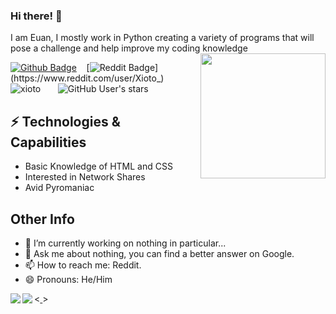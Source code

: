 ### Hi there! 👋

I am Euan, I mostly work in Python creating a variety of programs that will pose a challenge and help improve my coding knowledge<img align='right' src='https://user-images.githubusercontent.com/5713670/87202985-820dcb80-c2b6-11ea-9f56-7ec461c497c3.gif' width='200"'>

[![Github Badge](https://img.shields.io/badge/-Xioto-black?style=flat-square&labelColor=black&logo=github&logoColor=white&link=https://github.com/Xioto)](https://github.com/Xioto) &nbsp;&nbsp; [![Reddit Badge](https://img.shields.io/badge/-Xioto_-red?style=flat-square&labelColor=red&logo=reddit&logoColor=white&link=https://www.reddit.com/user/Xioto_)](https://www.reddit.com/user/Xioto_)
&nbsp;&nbsp;  
![xioto](https://komarev.com/ghpvc/?username=xioto&label=Profile%20views&color=0e75b6&style=flat) &nbsp;&nbsp;
 &nbsp;&nbsp; ![GitHub User's stars](https://img.shields.io/github/stars/Xioto?affiliations=OWNER%2CCOLLABORATOR&label=GH%20stars)

## ⚡ Technologies & Capabilities
* Basic Knowledge of HTML and CSS
* Interested in Network Shares
* Avid Pyromaniac 
                                                
## Other Info      
- 🔭 I’m currently working on nothing in particular...
- 💬 Ask me about nothing, you can find a better answer on Google.
- 📫 How to reach me: Reddit.
- 😄 Pronouns: He/Him

<a href="https://github.com/xioto">
  <img align="left" src="https://github-readme-stats.vercel.app/api?username=Xioto&theme=dark" />
</a>
<<a href="https://github.com/xioto">
  <img align="left" src="https://github-readme-stats.vercel.app/api/top-langs/?username=Xioto&theme=dark" />
</a>>
